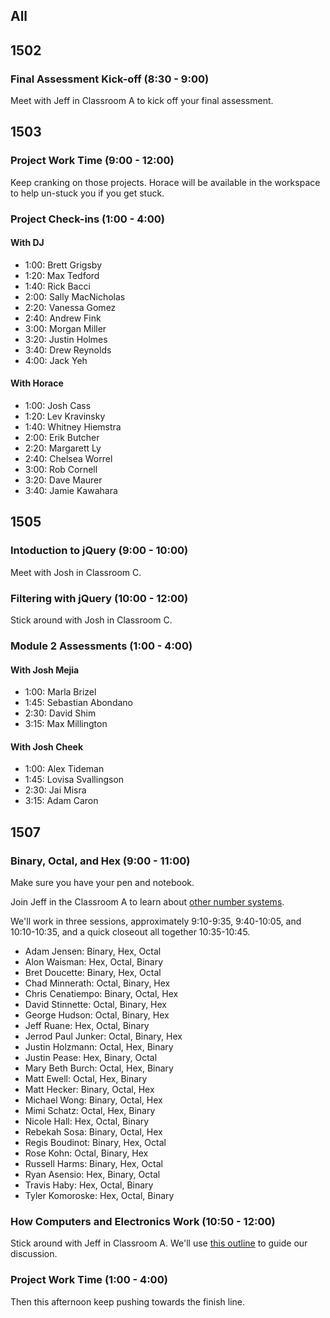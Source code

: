 ## All

## 1502

### Final Assessment Kick-off (8:30 - 9:00)

Meet with Jeff in Classroom A to kick off your final assessment.

## 1503

### Project Work Time (9:00 - 12:00)

Keep cranking on those projects. Horace will be available
in the workspace to help un-stuck you if you get stuck.

### Project Check-ins (1:00 - 4:00)

#### With DJ

* 1:00: Brett Grigsby
* 1:20: Max Tedford
* 1:40: Rick Bacci
* 2:00: Sally MacNicholas
* 2:20: Vanessa Gomez
* 2:40: Andrew Fink
* 3:00: Morgan Miller
* 3:20: Justin Holmes
* 3:40: Drew Reynolds
* 4:00: Jack Yeh

#### With Horace

* 1:00: Josh Cass
* 1:20: Lev Kravinsky
* 1:40: Whitney Hiemstra
* 2:00: Erik Butcher
* 2:20: Margarett Ly
* 2:40: Chelsea Worrel
* 3:00: Rob Cornell
* 3:20: Dave Maurer
* 3:40: Jamie Kawahara

## 1505

### Intoduction to jQuery (9:00 - 10:00)

Meet with Josh in Classroom C.

### Filtering with jQuery (10:00 - 12:00)

Stick around with Josh in Classroom C.

### Module 2 Assessments (1:00 - 4:00)

#### With Josh Mejia

* 1:00: Marla Brizel
* 1:45: Sebastian Abondano
* 2:30: David Shim
* 3:15: Max Millington

#### With Josh Cheek

* 1:00: Alex Tideman
* 1:45: Lovisa Svallingson
* 2:30: Jai Misra
* 3:15: Adam Caron

## 1507

### Binary, Octal, and Hex (9:00 - 11:00)

Make sure you have your pen and notebook.

Join Jeff in the Classroom A to learn about [other number systems](https://github.com/turingschool/lesson_plans/blob/master/ruby_01-object_oriented_programming_with_ruby/number_systems.markdown).

We'll work in three sessions, approximately 9:10-9:35, 9:40-10:05, and 10:10-10:35, and a quick closeout all together 10:35-10:45.

* Adam Jensen: Binary, Hex, Octal
* Alon Waisman: Hex, Octal, Binary
* Bret Doucette: Binary, Hex, Octal
* Chad Minnerath: Octal, Binary, Hex
* Chris Cenatiempo: Binary, Octal, Hex
* David Stinnette: Octal, Binary, Hex
* George Hudson: Octal, Binary, Hex
* Jeff Ruane: Hex, Octal, Binary
* Jerrod Paul Junker: Octal, Binary, Hex
* Justin Holzmann: Octal, Hex, Binary
* Justin Pease: Hex, Binary, Octal
* Mary Beth Burch: Octal, Hex, Binary
* Matt Ewell: Octal, Hex, Binary
* Matt Hecker: Binary, Octal, Hex
* Michael Wong: Binary, Octal, Hex
* Mimi Schatz: Octal, Hex, Binary
* Nicole Hall: Hex, Octal, Binary
* Rebekah Sosa: Binary, Octal, Hex
* Regis Boudinot: Binary, Hex, Octal
* Rose Kohn: Octal, Binary, Hex
* Russell Harms: Binary, Hex, Octal
* Ryan Asensio: Hex, Binary, Octal
* Travis Haby: Hex, Octal, Binary
* Tyler Komoroske: Hex, Octal, Binary

### How Computers and Electronics Work (10:50 - 12:00)

Stick around with Jeff in Classroom A. We'll use [this outline](https://github.com/turingschool/lesson_plans/blob/master/ruby_01-object_oriented_programming_with_ruby/how_computers_work.markdown)
to guide our discussion.

### Project Work Time (1:00 - 4:00)

Then this afternoon keep pushing towards the finish line.
